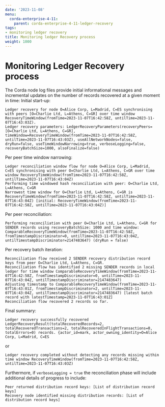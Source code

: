 ```yaml
---
date: '2023-11-08'
menu:
  corda-enterprise-4-11:
    parent: corda-enterprise-4-11-ledger-recovery
tags:
- monitoring ledger recovery
title: Monitoring ledger Recovery process
weight: 1000
---
```


# Monitoring Ledger Recovery process

The Corda node log files provide initial informational messages and incremental updates on the number of records recovered at a given moment in time:
Initial start-up:
```
Ledger recovery for node O=Alice Corp, L=Madrid, C=ES synchronising with peers [O=Charlie Ltd, L=Athens, C=GR] over time window RecoveryTimeWindow(fromTime=2023-11-07T16:42:58Z, untilTime=2023-11-07T16:43:03Z).
Ledger recovery parameters: LedgerRecoveryParameters(recoveryPeers=[O=Charlie Ltd, L=Athens, C=GR], timeWindow=RecoveryTimeWindow(fromTime=2023-11-07T16:42:58Z, untilTime=2023-11-07T16:43:03Z), useAllNetworkNodes=false, dryRun=false, useTimeWindowNarrowing=true, verboseLogging=false, recoveryBatchSize=1000, alsoFinalize=false)
```
Per peer time window narrowing:
```
Ledger reconciliation window flow for node O=Alice Corp, L=Madrid, C=ES synchronising with peer O=Charlie Ltd, L=Athens, C=GR over time window RecoveryTimeWindow(fromTime=2023-11-07T16:42:58Z, untilTime=2023-11-07T16:43:04Z)
Performing time windowed hash reconciliation with peer: O=Charlie Ltd, L=Athens, C=GR
Narrowest time window for O=Charlie Ltd, L=Athens, C=GR is RecoveryTimeWindow(fromTime=2023-11-07T16:42:58Z, untilTime=2023-11-07T16:43:04Z) [initial: RecoveryTimeWindow(fromTime=2023-11-07T16:42:58Z, untilTime=2023-11-07T16:43:04Z)]
```
Per peer reconciliation:
```
Performing reconciliation with peer O=Charlie Ltd, L=Athens, C=GR for SENDER records using recoveryBatchSize: 1000 and time window: ComparableRecoveryTimeWindow(fromTime=2023-11-07T16:42:58Z, fromTimestampDiscriminator=0, untilTime=2023-11-07T16:43:04Z, untilTimestampDiscriminator=2147483647) (dryRun = false)
```
Per recovery batch iteration:
```
Reconciliation flow received 2 SENDER recovery distribution record keys from peer O=Charlie Ltd, L=Athens, C=GR.
Reconciliation flow has identified 2 missing SENDER records in local ledger for time window ComparableRecoveryTimeWindow(fromTime=2023-11-07T16:42:58Z, fromTimestampDiscriminator=0, untilTime=2023-11-07T16:43:04Z, untilTimestampDiscriminator=2147483647)
Adjusting timestamp to ComparableRecoveryTimeWindow(fromTime=2023-11-07T16:43:01Z, fromTimestampDiscriminator=2, untilTime=2023-11-07T16:43:04Z, untilTimestampDiscriminator=2147483647) [latest batch record with latestTimestamp=2023-11-07T16:43:01Z]
Reconciliation flow recovered 2 records so far.
```
Final summary:
```
Ledger recovery successfully recovered LedgerRecoveryResult(totalRecoveredRecords=2, totalRecoveredTransactions=2, totalRecoveredInFlightTransactions=0, totalErrors=0) records. {actor_id=mark, actor_owning_identity=O=Alice Corp, L=Madrid, C=ES
```
or
```
Ledger recovery completed without detecting any records missing within time window RecoveryTimeWindow(fromTime=2023-11-07T16:42:58Z, untilTime=2023-11-07T16:43:03Z)
```
Furthermore, if `verboseLogging = true` the reconciliation phase will include additional details of progress to include:
```
Peer returned distribution record keys: [List of distribution record keys]
Recovery node identified missing distribution records: [List of distribution record keys]
```
